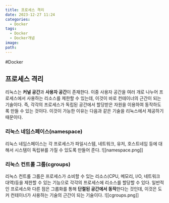 ```yaml
---
title: 프로세스 격리
date: 2023-12-27 11:24
categories:
  - Docker
tags:
  - Docker
  - Docker개념
image: 
path:
---
```

#Docker 

## 프로세스 격리
리눅스는 **커널 공간**과 **사용자 공간**이 존재한다. 이중 사용자 공간을 여러 개로 나누어 프로세스에서 사용하는 리소스를 제한할 수 있는데, 이것이 바로 컨테이너의 근간이 되는 기술이다.
즉, 각각의 프로세스가 독립된 공간에서 할당받은 자원을 이용하여 동작하도록 만들 수 있는 것이다.
이것이 가능한 이유는 다음과 같은 기술을 리눅스에서 제공하기 때문이다.

### 리눅스 네임스페이스(namespace)
리눅스 네임스페이스는 각 프로세스가 파일시스템, 네트워크, 유저, 호스트네임 등에 대해서 시스템이 독립뷰를 가질 수 있도록 만들어 준다.
![[namespace.png]]

### 리눅스 컨트롤 그룹(cgroups)
리눅스 컨트롤 그룹은 프로세스가 소비할 수 있는 리소스(CPU, 메모리, I/O, 네트워크 대역)등을 제한할 수 있는 기능으로 각각의 프로세스에 리소스를 할당할 수 있다. 일반적인 프로세스와 다른 점은 그룹화를 통해 **단절된 공간에서 동작**한다는 것인데, 이것은 도커 컨테이너가 사용하는 기술의 근간이 되는 기술이다.
![[cgroups.png]]

